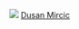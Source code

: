 ![](https://media0.giphy.com/media/KFhPMv3kQQdlg0118k/giphy.gif)
[Dusan Mircic](mailto:dusanmircic@protonmail.com?subject=[GitHub]%20megakulpitanje)
